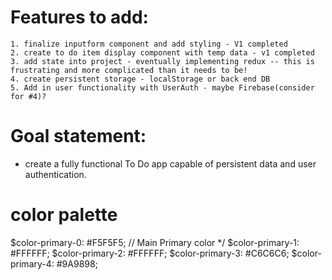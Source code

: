 # Features to add:
    1. finalize inputform component and add styling - V1 completed
    2. create to do item display component with temp data - v1 completed
    3. add state into project - eventually implementing redux -- this is frustrating and more complicated than it needs to be!
    4. create persistent storage - localStorage or back end DB
    5. Add in user functionality with UserAuth - maybe Firebase(consider for #4)?


# Goal statement:
 - create a fully functional To Do app capable of persistent data and user authentication.



# color palette
$color-primary-0: #F5F5F5;	// Main Primary color */
$color-primary-1: #FFFFFF;
$color-primary-2: #FFFFFF;
$color-primary-3: #C6C6C6;
$color-primary-4: #9A9898;